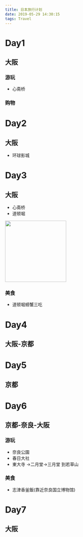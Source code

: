 ```yaml
---
title: 日本旅行计划
date: 2019-05-29 14:30:15
tags: Travel
---
```


# Day1

## 大阪

### 游玩

- 心斋桥

### 购物

<!-- more -->
# Day2

## 大阪

- 环球影城

# Day3

## 大阪

- 心斋桥
- 道顿堀

<img src="/images/japanevisu.jpg" width="200" style="margin:0"/>

### 美食

- 道顿堀螃蟹三吃

# Day4

## 大阪-京都

# Day5

## 京都

# Day6

## 京都-奈良-大阪

### 游玩

- 奈良公園
- 春日大社
- 東大寺 ->二月堂->三月堂 到若草山

### 美食

- 志津香釜飯(靠近奈良国立博物馆)

# Day7

## 大阪
